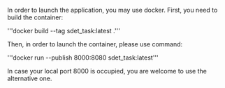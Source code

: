 In order to launch the application, you may use docker. First, you need to build the container:

'''docker build --tag sdet_task:latest .'''

Then, in order to launch the container, please use command:

'''docker run --publish 8000:8080 sdet_task:latest'''

In case your local port 8000 is occupied, you are welcome to use the alternative one. 